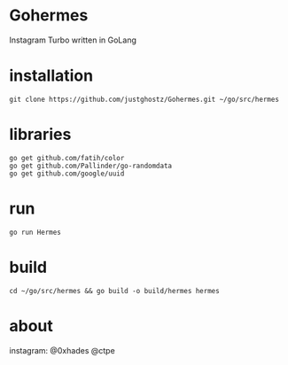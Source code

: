 # Gohermes
Instagram Turbo written in GoLang

# installation
```
git clone https://github.com/justghostz/Gohermes.git ~/go/src/hermes
```
# libraries
```
go get github.com/fatih/color
go get github.com/Pallinder/go-randomdata
go get github.com/google/uuid
```
# run
```
go run Hermes
```
# build
```
cd ~/go/src/hermes && go build -o build/hermes hermes
```
# about
instagram: @0xhades @ctpe
